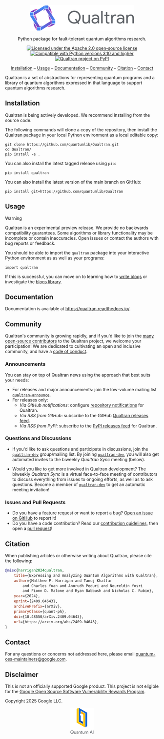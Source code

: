 <!-- # Qualtran (title omitted because our logo acts as the title) -->

<div align="center">
<img alt="Qualtran logo" width="340px" src="https://raw.githubusercontent.com/quantumlib/Qualtran/refs/heads/main/docs/_static/qualtran-logo-mode-sensitive.svg">
<br>

Python package for fault-tolerant quantum algorithms research.

[![Licensed under the Apache 2.0 open-source license](https://img.shields.io/badge/License-Apache%202.0-3c60b1.svg?logo=opensourceinitiative\&logoColor=white\&style=flat-square)](https://github.com/quantumlib/qualtran/blob/main/LICENSE)
[![Compatible with Python versions 3.10 and higher](https://img.shields.io/badge/Python-3.10+-6828b2.svg?style=flat-square&logo=python&logoColor=white)](https://www.python.org/downloads/)
[![Qualtran project on PyPI](https://img.shields.io/pypi/v/qualtran.svg?logo=python&logoColor=white&label=PyPI&style=flat-square&color=9d3bb8)](https://pypi.org/project/qualtran)

[Installation](#installation) &ndash;
[Usage](#usage) &ndash;
[Documentation](#documentation) &ndash;
[Community](#community) &ndash;
[Citation](#citation) &ndash;
[Contact](#contact)

</div>

Qualtran is a set of abstractions for representing quantum programs and a library of quantum
algorithms expressed in that language to support quantum algorithms research.

## Installation

Qualtran is being actively developed. We recommend installing from the source code.

The following commands will clone a copy of the repository, then install the Qualtran package in
your local Python environment as a local editable copy:

```shell
git clone https://github.com/quantumlib/Qualtran.git
cd Qualtran/
pip install -e .
```

You can also install the latest tagged release using `pip`:

```shell
pip install qualtran
```

You can also install the latest version of the main branch on GitHub:

```shell
pip install git+https://github.com/quantumlib/Qualtran
```

## Usage

> [!WARNING]
> Qualtran is an experimental preview release. We provide no backwards compatibility guarantees.
> Some algorithms or library functionality may be incomplete or contain inaccuracies. Open issues or
> contact the authors with bug reports or feedback.

You should be able to import the `qualtran` package into your interactive Python environment as
as well as your programs:

```shell
import qualtran
```

If this is successful, you can move on to learning how to
[write bloqs](https://qualtran.readthedocs.io/en/latest/_infra/Bloqs-Tutorial.html) or investigate
the [bloqs library](https://qualtran.readthedocs.io/en/latest/bloqs/index.html#bloqs-library).

## Documentation

Documentation is available at https://qualtran.readthedocs.io/.

## Community

Qualtran's community is growing rapidly, and if you'd like to join the [many open-source
contributors] to the Qualtran project, we welcome your participation! We are dedicated to
cultivating an open and inclusive community, and have a [code of conduct].

[many open-source contributors]: https://github.com/quantumlib/Qualtran/graphs/contributors
[code of conduct]: https://github.com/quantumlib/Qualtran/blob/main/CODE_OF_CONDUCT.md

### Announcements

You can stay on top of Qualtran news using the approach that best suits your needs:

*   For releases and major announcements: join the low-volume mailing list [`qualtran-announce`].
*   For releases only:
    *   *Via GitHub notifications*: configure [repository notifications] for Qualtran.
    *   *Via RSS from GitHub*: subscribe to the GitHub [Qualtran releases feed].
    *   *Via RSS from PyPI*: subscribe to the [PyPI releases feed] for Qualtran.

[`qualtran-announce`]: https://groups.google.com/g/qualtran-announce
[repository notifications]: https://docs.github.com/github/managing-subscriptions-and-notifications-on-github/configuring-notifications
[Qualtran releases feed]: https://github.com/quantumlib/Qualtran/releases.atom
[PyPI releases feed]: https://pypi.org/rss/project/qualtran/releases.xml

### Questions and Discussions

*   If you'd like to ask questions and participate in discussions, join the [`qualtran-dev`]
    group/mailing list. By joining [`qualtran-dev`], you will also get automated invites to the
    biweekly _Qualtran Sync_ meeting (below).

*   Would you like to get more involved in Qualtran development? The biweekly _Qualtran Sync_
    is a virtual face-to-face meeting of contributors to discuss everything from issues to
    ongoing efforts, as well as to ask questions. Become a member of [`qualtran-dev`] to get
    an automatic meeting invitation!

[`qualtran-dev`]: https://groups.google.com/g/qualtran-dev

### Issues and Pull Requests

*   Do you have a feature request or want to report a bug? [Open an issue on
    GitHub] to report it!
*   Do you have a code contribution? Read our [contribution guidelines], then
    open a [pull request]!

[Open an issue on GitHub]: https://github.com/quantumlib/Qualtran/issues/new/choose
[contribution guidelines]: https://github.com/quantumlib/Qualtran/blob/main/CONTRIBUTING.md
[pull request]: https://help.github.com/articles/about-pull-requests

## Citation<a name="how-to-cite"></a>

When publishing articles or otherwise writing about Qualtran, please cite the following:

```bibtex
@misc{harrigan2024qualtran,
    title={Expressing and Analyzing Quantum Algorithms with Qualtran},
    author={Matthew P. Harrigan and Tanuj Khattar
        and Charles Yuan and Anurudh Peduri and Noureldin Yosri
        and Fionn D. Malone and Ryan Babbush and Nicholas C. Rubin},
    year={2024},
    eprint={2409.04643},
    archivePrefix={arXiv},
    primaryClass={quant-ph},
    doi={10.48550/arXiv.2409.04643},
    url={https://arxiv.org/abs/2409.04643},
}
```

## Contact

For any questions or concerns not addressed here, please email quantum-oss-maintainers@google.com.

## Disclaimer

This is not an officially supported Google product.
This project is not eligible for the [Google Open Source Software Vulnerability Rewards
Program](https://bughunters.google.com/open-source-security).

Copyright 2025 Google LLC.

<div align="center">
  <a href="https://quantumai.google">
    <img width="15%" alt="Google Quantum AI"
         src="https://raw.githubusercontent.com/quantumlib/Qualtran/refs/heads/main/docs/_static/quantum-ai-vertical.svg">
  </a>
</div>
